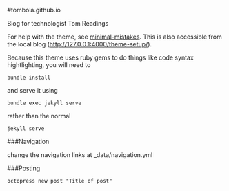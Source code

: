 #tombola.github.io

Blog for technologist Tom Readings

For help with the theme, see [minimal-mistakes](http://mmistakes.github.io/minimal-mistakes/theme-setup/). This is also accessible from the local blog (http://127.0.0.1:4000/theme-setup/).

Because this theme uses ruby gems to do things like code syntax hightlighting, you will need to 

    bundle install

and serve it using

    bundle exec jekyll serve

rather than the normal

    jekyll serve


###Navigation

change the navigation links at _data/navigation.yml

###Posting

    octopress new post "Title of post"

